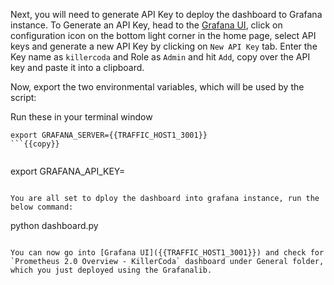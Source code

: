 Next, you will need to generate API Key to deploy the dashboard to Grafana instance.
To Generate an API Key, head to the [Grafana UI]({{TRAFFIC_HOST1_3001}}), click on configuration icon on the bottom light corner in the home page, select API keys and generate a new API Key by clicking on `New API Key` tab. Enter the Key name as `killercoda` and Role as `Admin` and hit `Add`, copy over the API key and paste it into a clipboard.


Now, export the two environmental variables, which will be used by the script:

Run these in your terminal window

```
export GRAFANA_SERVER={{TRAFFIC_HOST1_3001}}
```{{copy}}


```
export GRAFANA_API_KEY=<Replace with Copied API-Key>
```{{copy}}

You are all set to dploy the dashboard into grafana instance, run the below command:
```
python dashboard.py
```{{copy}}

You can now go into [Grafana UI]({{TRAFFIC_HOST1_3001}}) and check for `Prometheus 2.0 Overview - KillerCoda` dashboard under General folder, which you just deployed using the Grafanalib.
